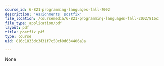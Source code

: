 ```yaml
---
course_id: 6-821-programming-languages-fall-2002
description: 'Assignments: postfix'
file_location: /coursemedia/6-821-programming-languages-fall-2002/816c1833dc3d31f7c58cb0d634406a0a_postfix.pdf
file_type: application/pdf
layout: pdf
title: postfix.pdf
type: course
uid: 816c1833dc3d31f7c58cb0d634406a0a

---
```

None